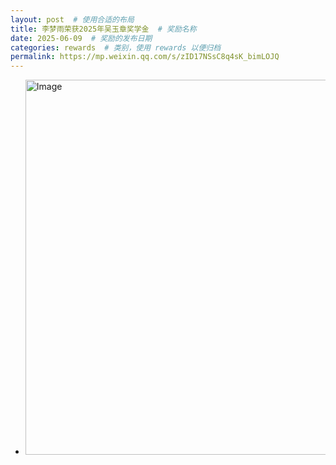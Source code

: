 ```yaml
---
layout: post  # 使用合适的布局
title: 李梦雨荣获2025年吴玉章奖学金  # 奖励名称
date: 2025-06-09  # 奖励的发布日期
categories: rewards  # 类别，使用 rewards 以便归档
permalink: https://mp.weixin.qq.com/s/zID17NSsC8q4sK_bimLOJQ
---
```


- <img src="https://cheng-bdal.github.io//images/李梦雨-吴玉章.jpg" alt="Image" width="600">


